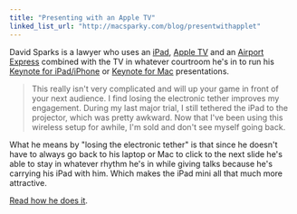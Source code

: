 ```yaml
---
title: "Presenting with an Apple TV"
linked_list_url: "http://macsparky.com/blog/presentwithapplet"
---
```

<p>David Sparks is a lawyer who uses an <a href="http://www.apple.com/ipad-mini/overview/">iPad</a>, <a href="http://www.apple.com/appletv/">Apple TV</a> and an <a href="http://www.apple.com/airportexpress/">Airport Express</a> combined with the TV in whatever courtroom he's in to run his <a href="http://target.georiot.com/Proxy.ashx?grid=9646&id=6PFrOqNV4B8&offerid=162397&type=3&subid=0&tmpid=3664&RD_PARM1=https%253A%252F%252Fitunes.apple.com%252Fca%252Fapp%252Fkeynote%252Fid361285480%253Fmt%253D8%2526uo%253D4%2526partnerId%253D30" target="itunes_store">Keynote for iPad/iPhone</a> or <a href="http://target.georiot.com/Proxy.ashx?grid=9646&id=6PFrOqNV4B8&offerid=162397&type=3&subid=0&tmpid=3664&RD_PARM1=https%253A%252F%252Fitunes.apple.com%252Fca%252Fapp%252Fkeynote%252Fid409183694%253Fmt%253D12%2526uo%253D4%2526partnerId%253D30" target="itunes_store">Keynote for Mac</a> presentations.</p>
<blockquote><p>
  This really isn't very complicated and will up your game in front of your next audience. I find losing the electronic tether improves my engagement. During my last major trial, I still tethered the iPad to the projector, which was pretty awkward. Now that I've been using this wireless setup for awhile, I'm sold and don't see myself going back.
</p></blockquote>
<p>What he means by "losing the electronic tether" is that since he doesn't have to always go back to his laptop or Mac to click to the next slide he's able to stay in whatever rhythm he's in while giving talks because he's carrying his iPad with him. Which makes the iPad mini all that much more attractive.</p>
<p><a href="http://macsparky.com/blog/presentwithapplet">Read how he does it</a>.</p>
